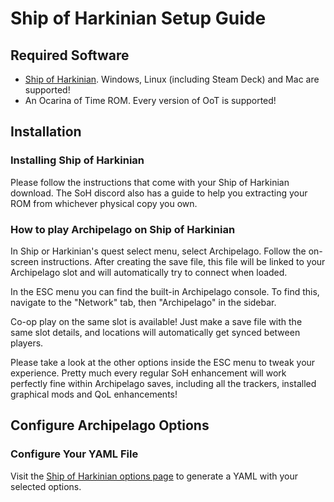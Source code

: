 # Ship of Harkinian Setup Guide

## Required Software

- [Ship of Harkinian](https://www.shipofharkinian.com/). Windows, Linux (including Steam Deck) and Mac are supported!
- An Ocarina of Time ROM. Every version of OoT is supported!


## Installation

### Installing Ship of Harkinian

Please follow the instructions that come with your Ship of Harkinian download. The SoH discord also has a guide to help you extracting your ROM
from whichever physical copy you own.


### How to play Archipelago on Ship of Harkinian

In Ship or Harkinian's quest select menu, select Archipelago. Follow the on-screen instructions. After creating the save file, this file will be 
linked to your Archipelago slot and will automatically try to connect when loaded.

In the ESC menu you can find the built-in Archipelago console. To find this, navigate to the "Network" tab, then "Archipelago" in the sidebar.

Co-op play on the same slot is available! Just make a save file with the same slot details, and locations will automatically get synced between players.

Please take a look at the other options inside the ESC menu to tweak your experience. Pretty much every regular SoH enhancement will work perfectly fine within
Archipelago saves, including all the trackers, installed graphical mods and QoL enhancements!


## Configure Archipelago Options

### Configure Your YAML File

Visit the [Ship of Harkinian options page](/games/ShipofHarkinian/player-options) to generate a YAML with your selected options.
